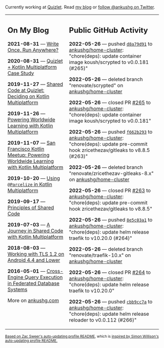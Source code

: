 Currently working at [Quizlet](https://quizlet.com/). Read [my blog](https://ankushg.com/) or [follow @ankushg on Twitter](https://twitter.com/ankushg).

<table><tr><td valign="top" width="40%">

## On My Blog
<!-- blog starts -->
**2021-08-31** — [Write Once, Run Anywhere?](https://ankushg.com/posts/write-once-run-anywhere-increment/)

**2020-08-31** — [Quizlet + Kotlin Multiplatform Case Study](https://ankushg.com/posts/quizlet-kotlin-multiplatform-case-study/)

**2019-11-27** — [Shared Code at Quizlet: Deciding on Kotlin Multiplatform](https://ankushg.com/posts/shared-code-kotlin-multiplatform/)

**2019-11-26** — [Powering Worldwide Learning with Kotlin Multiplatform](https://ankushg.com/speaking/droidcon-sf-2019)

**2019-11-07** — [San Francisco Kotlin Meetup: Powering Worldwide Learning with Kotlin Multiplatform](https://ankushg.com/speaking/sf-kotlin-meetup-2019)

**2019-10-20** — [Using `@Parcelize` in Kotlin Multiplatform](https://ankushg.com/posts/multiplatform-parcelize/)

**2019-09-17** — [Principles of Shared Code](https://ankushg.com/speaking/denver-startup-week-2019)

**2019-07-03** — [A Journey in Shared Code with Kotlin Multiplatform](https://ankushg.com/speaking/droidcon-berlin-2019)

**2018-08-03** — [Working with TLS 1.2 on Android 4.4 and Lower](https://ankushg.com/posts/tls-1.2-on-android/)

**2016-05-01** — [Cross-Engine Query Execution in Federated Database Systems](https://ankushg.com/projects/thesis)
<!-- blog ends -->
More on [ankushg.com](https://ankushg.com/)
</td><td valign="top" width="60%">

## Public GitHub Activity
<!-- githubActivity starts -->
**2022-05-26** — pushed [`d8a79d91`](https://github.com/ankushg/home-cluster/commit/d8a79d91e191e0b5194fc9e5955960b89e773012) to [ankushg/home-cluster](https://api.github.com/repos/ankushg/home-cluster): "chore(deps): update container image koush/scrypted to v0.0.181 (#265)"

**2022-05-26** — deleted branch "renovate/scrypted" on [ankushg/home-cluster](https://api.github.com/repos/ankushg/home-cluster)

**2022-05-26** — closed PR [#265](https://github.com/ankushg/home-cluster/pull/265) to [ankushg/home-cluster](https://api.github.com/repos/ankushg/home-cluster): "chore(deps): update container image koush/scrypted to v0.0.181"

**2022-05-26** — pushed [`f662b293`](https://github.com/ankushg/home-cluster/commit/f662b2939f1f15dc875539f45facf5a3bf9743f9) to [ankushg/home-cluster](https://api.github.com/repos/ankushg/home-cluster): "chore(deps): update pre-commit hook zricethezav/gitleaks to v8.8.5 (#263)"

**2022-05-26** — deleted branch "renovate/zricethezav-gitleaks-8.x" on [ankushg/home-cluster](https://api.github.com/repos/ankushg/home-cluster)

**2022-05-26** — closed PR [#263](https://github.com/ankushg/home-cluster/pull/263) to [ankushg/home-cluster](https://api.github.com/repos/ankushg/home-cluster): "chore(deps): update pre-commit hook zricethezav/gitleaks to v8.8.5"

**2022-05-26** — pushed [`8e5c03a1`](https://github.com/ankushg/home-cluster/commit/8e5c03a18f8d7e68b3dc8413278929bed297ff65) to [ankushg/home-cluster](https://api.github.com/repos/ankushg/home-cluster): "chore(deps): update helm release traefik to v10.20.0 (#264)"

**2022-05-26** — deleted branch "renovate/traefik-10.x" on [ankushg/home-cluster](https://api.github.com/repos/ankushg/home-cluster)

**2022-05-26** — closed PR [#264](https://github.com/ankushg/home-cluster/pull/264) to [ankushg/home-cluster](https://api.github.com/repos/ankushg/home-cluster): "chore(deps): update helm release traefik to v10.20.0"

**2022-05-26** — pushed [`cbb9cc7a`](https://github.com/ankushg/home-cluster/commit/cbb9cc7a8969ed82d27e0342da78567dbc0e8671) to [ankushg/home-cluster](https://api.github.com/repos/ankushg/home-cluster): "chore(deps): update helm release reloader to v0.0.112 (#266)"
<!-- githubActivity ends -->
</td></tr></table>

<sub><a href="https://github.com/ZacSweers/ZacSweers">Based on Zac Sweer's auto-updating profile README</a>, which is <a href="https://simonwillison.net/2020/Jul/10/self-updating-profile-readme/">inspired by Simon Willison's auto-updating profile README.</a></sub>